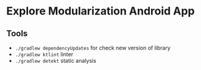 # Explore Modularization Android App

## Tools
- `./gradlew dependencyUpdates` for check new version of library
- `./gradlew ktlint` linter
- `./gradlew detekt` static analysis